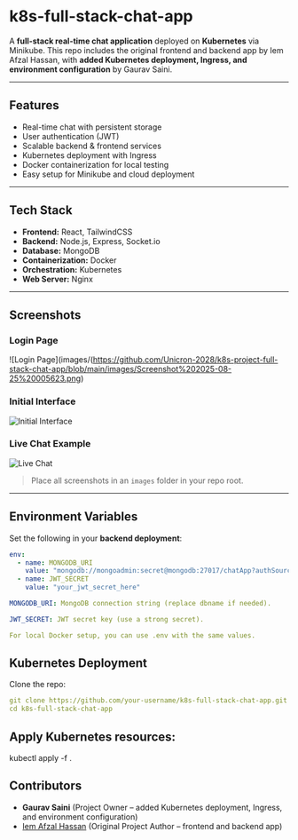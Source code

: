 # k8s-full-stack-chat-app

A **full-stack real-time chat application** deployed on **Kubernetes** via Minikube. This repo includes the original frontend and backend app by Iem Afzal Hassan, with **added Kubernetes deployment, Ingress, and environment configuration** by Gaurav Saini.

---

## Features
- Real-time chat with persistent storage
- User authentication (JWT)
- Scalable backend & frontend services
- Kubernetes deployment with Ingress
- Docker containerization for local testing
- Easy setup for Minikube and cloud deployment

---

## Tech Stack
- **Frontend:** React, TailwindCSS  
- **Backend:** Node.js, Express, Socket.io  
- **Database:** MongoDB  
- **Containerization:** Docker  
- **Orchestration:** Kubernetes  
- **Web Server:** Nginx  

---

## Screenshots

### Login Page
![Login Page](images/(https://github.com/Unicron-2028/k8s-project-full-stack-chat-app/blob/main/images/Screenshot%202025-08-25%20005623.png)

### Initial Interface
![Initial Interface](images/interface.png)

### Live Chat Example
![Live Chat](images/live-chat.png)

> Place all screenshots in an `images` folder in your repo root.

---

## Environment Variables

Set the following in your **backend deployment**:

```yaml
env:
  - name: MONGODB_URI
    value: "mongodb://mongoadmin:secret@mongodb:27017/chatApp?authSource=admin"
  - name: JWT_SECRET
    value: "your_jwt_secret_here"

MONGODB_URI: MongoDB connection string (replace dbname if needed).

JWT_SECRET: JWT secret key (use a strong secret).

For local Docker setup, you can use .env with the same values.
```

## Kubernetes Deployment

Clone the repo:

```yaml
git clone https://github.com/your-username/k8s-full-stack-chat-app.git
cd k8s-full-stack-chat-app
```

## Apply Kubernetes resources:
kubectl apply -f .

## Contributors

- **Gaurav Saini** (Project Owner – added Kubernetes deployment, Ingress, and environment configuration)  
- [Iem Afzal Hassan](https://github.com/iemafzalhassan) (Original Project Author – frontend and backend app)
